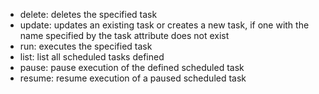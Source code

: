 
- delete: deletes the specified task
- update: updates an existing task or creates a new task, if one with the name specified by the task attribute does not exist
- run: executes the specified task
- list: list all scheduled tasks defined
- pause: pause execution of the defined scheduled task
- resume: resume execution of a paused scheduled task
